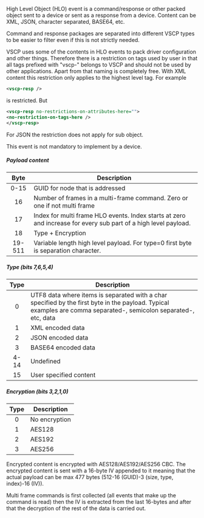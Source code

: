 High Level Object (HLO) event is a command/response or other packed object sent to a device or sent as a response from a device. Content can be XML, JSON, character separated, BASE64, etc.

Command and response packages are separated into different VSCP types to be easier to filter even if this is not strictly needed.  

VSCP uses some of the contents in HLO events to pack driver configuration and other things. Therefore there is a restriction on tags used by user in that all tags prefixed with "vscp-" belongs to VSCP and should not be used by other applications. Apart from that naming is completely free. With XML content this restriction only applies to the highest level tag. For example

```xml
<vscp-resp />
```

is restricted. But

```xml
<vscp-resp no-restrictions-on-attributes-here="">
<no-restriction-on-tags-here />
</vscp-resp>
```

For JSON the restriction does not apply for sub object.

This event is not mandatory to implement by a device.

##### Payload content

 | Byte  | Description |
 | :----:  | ----------- |
 | 0-15  | GUID for node that is addressed |
 | 16 | Number of frames in a multi-frame command. Zero or one if not multi frame |
 | 17 | Index for multi frame HLO events. Index starts at zero and increase for every sub part of a high level payload. |
 | 18 | Type + Encryption |
 | 19-511 | Variable length high level payload. For type=0 first byte is separation character. |

##### Type (bits 7,6,5,4)

 | Type  | Description |
 | :----:  | ----------- |
 | 0 | UTF8 data where items is separated with a char specified by the first byte in the payload. Typical examples are comma separated-, semicolon separated-, etc, data |
| 1 | XML encoded data |
| 2 | JSON encoded data |
| 3 | BASE64 encoded data |
| 4-14 | Undefined |
| 15 | User specified content |

##### Encryption (bits 3,2,1,0)

 | Type  | Description |
 | :----:  | ----------- |
 | 0 | No encryption |
 | 1 | AES128 |
 | 2 | AES192 |
 | 3 | AES256 |

Encrypted content is encrypted with AES128/AES192/AES256 CBC. The encrypted content is sent with a 16-byte IV appended to it meaning that the actual payload can be max 477 bytes (512-16 (GUID)-3 (size, type, index)-16 (IV)).

Multi frame commands is first collected (all events that make up the command is read) then the IV is extracted from the last 16-bytes and after that the decryption of the rest of the data is carried out.

